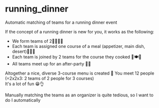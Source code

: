 # running_dinner
Automatic matching of teams for a running dinner event

If the concept of a running dinner is new for you, it works as the following:
- We form teams of 2👩‍🍳👨‍🍳
- Each team is assigned one course of a meal (appetizer, main dish, desert)🥪🍜🎂
- Each team is joined by 2 teams for the course they cooked 🤝🍽️🍻
- All teams meet up for an after-party 🪩🥳

Altogether a nice, diverse 3-course menu is created 🍳
You meet 12 people (=2x2x3: 2 teams of 2 people for 3 courses)  
It's a lot of fun 😁👌

Manually matching the teams as an organizer is quite tedious, so I want to do I automatically

